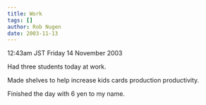 ```yaml
---
title: Work
tags: []
author: Rob Nugen
date: 2003-11-13
---
```


<p class=date>12:43am JST Friday 14 November 2003</p>

<p>Had three students today at work.</p>

<p>Made shelves to help increase kids cards production productivity.</p>

<p>Finished the day with 6 yen to my name.</p>
